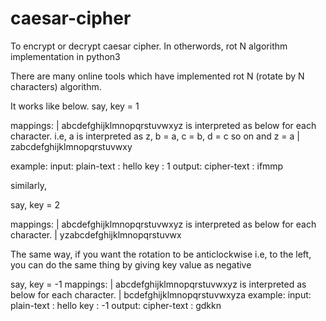 # caesar-cipher
To encrypt or decrypt caesar cipher. In otherwords, rot N algorithm implementation in python3

There are many online tools which have implemented rot N (rotate by N characters) algorithm.

It works like below.
say, key = 1

  mappings:
    | abcdefghijklmnopqrstuvwxyz is interpreted as below for each character. i.e, a is interpreted as z, b = a, c = b, d = c so on and z = a
    | zabcdefghijklmnopqrstuvwxy

  example:
    input:
      plain-text : hello
      key : 1
    output:
      cipher-text : ifmmp
      
similarly, 

say, key = 2

  mappings:
    | abcdefghijklmnopqrstuvwxyz is interpreted as below for each character.
    | yzabcdefghijklmnopqrstuvwx
    
The same way, if you want the rotation to be anticlockwise i.e, to the left, you can do the same thing by giving key value as negative

say, key = -1
  mappings:
    | abcdefghijklmnopqrstuvwxyz is interpreted as below for each character.
    | bcdefghijklmnopqrstuvwxyza
    example:
    input:
      plain-text : hello
      key : -1
    output:
      cipher-text : gdkkn
